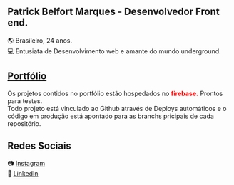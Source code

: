 ## Patrick Belfort Marques - Desenvolvedor Front end.

:earth_americas: Brasileiro, 24 anos. <br/>
💻 Entusiata de Desenvolvimento web e amante do mundo underground. <br/>

## [Portfólio](https://patrick-b-marques.web.app/)

Os projetos contidos no portfólio estão hospedados no <strong style="color: red;">firebase.</strong> Prontos para testes.<br/>
Todo projeto está vinculado ao Github através de Deploys automáticos e o código em produção está apontado para as branchs pricipais de cada repositório.

## Redes Sociais

📷 [Instagram](https://www.instagram.com/sagazvlr/)<br/>
🔗 [LinkedIn](https://www.linkedin.com/in/patrick-belfort-91253b200/)
